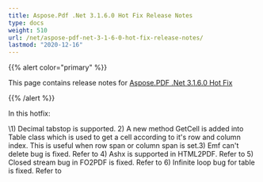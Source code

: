 ```yaml
---
title: Aspose.Pdf .Net 3.1.6.0 Hot Fix Release Notes
type: docs
weight: 510
url: /net/aspose-pdf-net-3-1-6-0-hot-fix-release-notes/
lastmod: "2020-12-16"
---
```


{{% alert color="primary" %}} 

This page contains release notes for [Aspose.PDF .Net 3.1.6.0 Hot Fix](http://www.aspose.com/downloads/pdf/net/new-releases/aspose.pdf-.net-3.1.6.0-hot-fix/)

{{% /alert %}} 

In this hotfix: 

\1) Decimal tabstop is supported. 2) A new method GetCell is added into Table class which is used to get a cell according to it's row and column index. This is useful when row span or column span is set.3) Emf can't delete bug is fixed. Refer to 4) Ashx is supported in HTML2PDF. Refer to 5) Closed stream bug in FO2PDF is fixed. Refer to 6) Infinite loop bug for table is fixed. Refer to 
